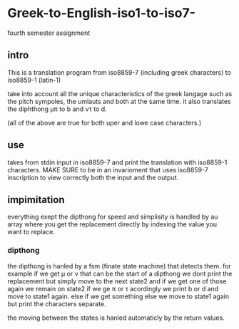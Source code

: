 # Greek-to-English-iso1-to-iso7-
fourth semester assignment

## intro 
This is a translation program from iso8859-7 (including greek characters) to iso8859-1 (latin-1)  

take into account all the unique characteristics of the greek langage such as the pitch sympoles,
the umlauts and both at the same time.
it also translates the diphthong μπ to b and ντ to d.

(all of the above are true for both uper and lowe case characters.)

## use 
takes from stdin input in iso8859-7 and print the translation with iso8859-1 characters.
MAKE SURE to be in an invarioment that uses iso8859-7 inscription to view correctly both the input and the output.

## impimitation 
everything exept the dipthong for speed and simplisity is handled by au array where you get the replacement 
directly by indexing the value you want to replace.

### dipthong
the dipthong is hanled by a fsm (finate state machine) that detects them.
for example if we get μ or ν that can be the start of a dipthong we dont print the replacement but simply move 
to the next state2 and if we get one of those again we remain on state2 if we ge π or τ acordingly we print b or d
and move to state1 again. else if we get something else we move to state1 again but print the characters separate.

the moving between the states is hanled automaticly by the return values.
